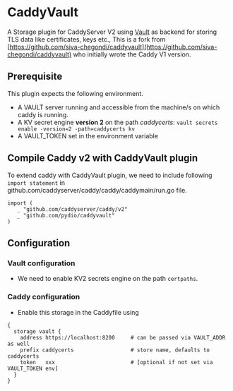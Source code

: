 # CaddyVault

A Storage plugin for CaddyServer V2 using [Vault](https://vaultproject.io) as backend for storing TLS data like certificates, keys etc.,
This is a fork from [https://github.com/siva-chegondi/caddyvault](https://github.com/siva-chegondi/caddyvault) who initially wrote the Caddy V1 version.

## Prerequisite
This plugin expects the following environment. 
* A VAULT server running and accessible from the machine/s on which caddy is running.
* A KV secret engine **version 2** on the path _caddycerts_: `vault secrets enable -version=2 -path=caddycerts kv`
* A VAULT_TOKEN set in the environment variable

## Compile Caddy v2 with CaddyVault plugin
To extend caddy with CaddyVault plugin, we need to include following `import statement`
in github.com/caddyserver/caddy/caddy/caddymain/run.go file.
```
import (
   _ "github.com/caddyserver/caddy/v2"
   _ "github.com/pydio/caddyvault"
)
```

## Configuration

### Vault configuration
* We need to enable KV2 secrets engine on the path `certpaths`.

### Caddy configuration
* Enable this storage in the Caddyfile using
```
{
  storage vault {
    address https://localhost:8200     # can be passed via VAULT_ADDR as well
    prefix caddycerts                  # store name, defaults to caddycerts
    token   xxx                        # [optional if not set via VAULT_TOKEN env]
  }
}
```